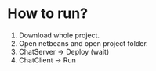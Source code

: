# How to run? 

1. Download whole project.
2. Open netbeans and open project folder.
3. ChatServer -> Deploy (wait)
4. ChatClient -> Run
